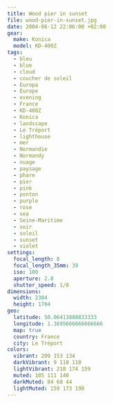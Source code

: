 ```yaml
---
title: Wood pier in sunset
file: wood-pier-in-sunset.jpg
date: 2004-06-12 22:06:00 +02:00
gear:
  make: Konica
  model: KD-400Z
tags:
  - bleu
  - blue
  - cloud
  - coucher de soleil
  - Europa
  - Europe
  - evening
  - France
  - KD-400Z
  - Konica
  - landscape
  - Le Tréport
  - lighthouse
  - mer
  - Normandie
  - Normandy
  - nuage
  - paysage
  - phare
  - pier
  - pink
  - ponton
  - purple
  - rose
  - sea
  - Seine-Maritime
  - soir
  - soleil
  - sunset
  - violet
settings:
  focal_length: 8
  focal_length_35mm: 39
  iso: 100
  aperture: 2.8
  shutter_speed: 1/8
dimensions:
  width: 2304
  height: 1704
geo:
  latitude: 50.06413888833333
  longitude: 1.3695666666666666
  map: true
  country: France
  city: Le Tréport
colors:
  vibrant: 209 153 134
  darkVibrant: 9 118 110
  lightVibrant: 218 174 159
  muted: 105 111 140
  darkMuted: 84 68 44
  lightMuted: 159 173 198
---
```



